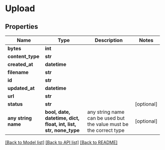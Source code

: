 # Upload


## Properties
Name | Type | Description | Notes
------------ | ------------- | ------------- | -------------
**bytes** | **int** |  | 
**content_type** | **str** |  | 
**created_at** | **datetime** |  | 
**filename** | **str** |  | 
**id** | **str** |  | 
**updated_at** | **datetime** |  | 
**url** | **str** |  | 
**status** | **str** |  | [optional] 
**any string name** | **bool, date, datetime, dict, float, int, list, str, none_type** | any string name can be used but the value must be the correct type | [optional]

[[Back to Model list]](../README.md#documentation-for-models) [[Back to API list]](../README.md#documentation-for-api-endpoints) [[Back to README]](../README.md)


